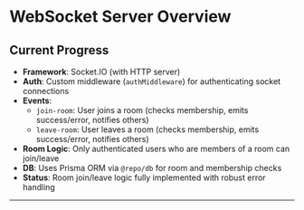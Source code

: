 # WebSocket Server Overview

## Current Progress

- **Framework**: Socket.IO (with HTTP server)
- **Auth**: Custom middleware (`authMiddleware`) for authenticating socket connections
- **Events**:
  - `join-room`: User joins a room (checks membership, emits success/error, notifies others)
  - `leave-room`: User leaves a room (checks membership, emits success/error, notifies others)
- **Room Logic**: Only authenticated users who are members of a room can join/leave
- **DB**: Uses Prisma ORM via `@repo/db` for room and membership checks
- **Status**: Room join/leave logic fully implemented with robust error handling

--- 